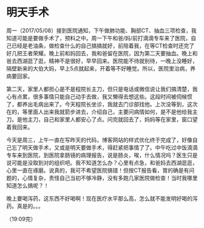 <!---
@title 明天手术
@category 抗癌日志
-->
# 明天手术

周一（2017/05/08）接到医院通知，下午做肺功能、胸部CT、抽血三项检查，我知道可能是要做手术了，预料之中。周一下午和爸/妈/前打滴滴专车来了医院，自己已经是老油条，做检查什么的自己搞搞就好，前陪着我，在等CT检查时还完了好几把王者荣耀。晚上前和妈回去，我和爸留在医院，因为第二天要抽血。晚上和爸去西湖逛了逛，精神不是很好，早早回来。医院能不待就别待，一晚上没睡好，隔壁新来的大伯大妈，早上5点就起来，开着等不好睡觉。所以，医院里治病，养病要回家。

第二天，家里人都担心是不是程院长主刀，但只是电话或微信说让我们搞清楚，我心有点累，很多事情只能自己动手去做，我又懒得去想这些。这段时间被伺候惯了，都养出毛病出来了。今天程院长坐诊，我就去门诊部找他。上次没等到，这次在的，等里面人出来我就箭步进去，介绍自己，主要问病情如何，是不是他给我主刀。是他主刀，自己和家里人都安心了点。问完就回去了，妈妈等在家里，窗口望着我回来。

今天是周三，上午一直在写昨天的代码，博客网站的样式优化终于完成了，好像自己忘了明天做手术，又或是明天要做手术，得赶紧把事情了了。中午吃过中饭滴滴专车来到医院，到医院拿肠镜的病理报告，说是肠炎，唉，什么情况吗？医生只是说可能是没取到对的组织吧。我不知道怎么办？心里有点急，和爸妈去西湖逛逛，心里一直在琢磨。说真的，我可不希望医院搞错！但按CT报告看，胃的确是有问题的，心情复杂，责怪自己当初不够冷静，没有多跑几家医院做检查！当时我哪里知道怎么搞呢？！

晚上要喝泻药，这东西不好喝啊！现在医疗水平那么高，怎么就不能发明好喝的泻药。真是的。。。

（19:09完）

